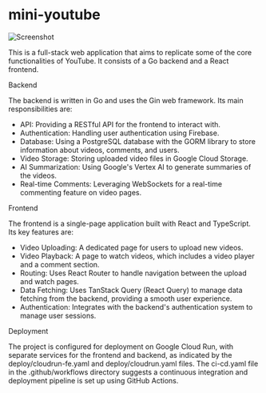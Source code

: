 # mini-youtube

![Screenshot](https://i.imgur.com/N5vo39l.jpeg)

This is a full-stack web application that aims to replicate some of the core functionalities of YouTube. It
  consists of a Go backend and a React frontend.

  Backend

  The backend is written in Go and uses the Gin web framework. Its main responsibilities are:

   * API: Providing a RESTful API for the frontend to interact with.
   * Authentication: Handling user authentication using Firebase.
   * Database: Using a PostgreSQL database with the GORM library to store information about videos, comments,
     and users.
   * Video Storage: Storing uploaded video files in Google Cloud Storage.
   * AI Summarization: Using Google's Vertex AI to generate summaries of the videos.
   * Real-time Comments: Leveraging WebSockets for a real-time commenting feature on video pages.

  Frontend

  The frontend is a single-page application built with React and TypeScript. Its key features are:

   * Video Uploading: A dedicated page for users to upload new videos.
   * Video Playback: A page to watch videos, which includes a video player and a comment section.
   * Routing: Uses React Router to handle navigation between the upload and watch pages.
   * Data Fetching: Uses TanStack Query (React Query) to manage data fetching from the backend, providing a
     smooth user experience.
   * Authentication: Integrates with the backend's authentication system to manage user sessions.

  Deployment

  The project is configured for deployment on Google Cloud Run, with separate services for the frontend and
  backend, as indicated by the deploy/cloudrun-fe.yaml and deploy/cloudrun.yaml files. The ci-cd.yaml file in
  the .github/workflows directory suggests a continuous integration and deployment pipeline is set up using
  GitHub Actions.
